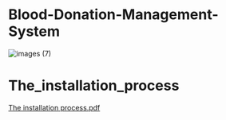 # Blood-Donation-Management-System

![images (7)](https://user-images.githubusercontent.com/117474007/205677853-e2cab8b8-2f03-4fd5-82f9-4212754c1404.jpeg)
# The_installation_process
[The installation process.pdf](https://github.com/Eng-Omar-Hussein/Blood-Donation-Management-System/files/10237783/The.installation.process.pdf)
